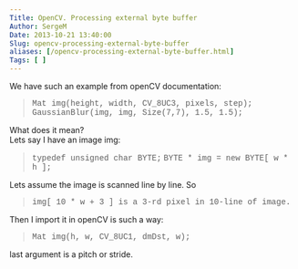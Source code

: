 ```yaml
---
Title: OpenCV. Processing external byte buffer
Author: SergeM
Date: 2013-10-21 13:40:00
Slug: opencv-processing-external-byte-buffer
aliases: [/opencv-processing-external-byte-buffer.html]
Tags: [ ]
---
```






We have such an example from openCV documentation:
<blockquote class="tr_bq"><span style="font-family: 'Courier New', Courier, monospace;">Mat img(height, width, CV_8UC3, pixels, step);</span>
<span style="font-family: Courier New, Courier, monospace;">GaussianBlur(img, img, Size(7,7), 1.5, 1.5);</span></blockquote>
<div>What does it mean?&nbsp;</div><div>Lets say I have an image img:
<blockquote class="tr_bq"><span style="font-family: 'Courier New', Courier, monospace;">typedef unsigned char BYTE;</span>
<span style="font-family: Courier New, Courier, monospace;">BYTE * img = new BYTE[ w * h ];</span></blockquote></div><div>Lets assume the image is scanned line by line. So
<blockquote class="tr_bq"><span style="font-family: 'Courier New', Courier, monospace;">img[ 10 * w + 3 ] is a 3-rd pixel in 10-line of image.</span></blockquote></div><div>Then I import it in openCV is such a way:
<blockquote class="tr_bq"><span style="font-family: 'Courier New', Courier, monospace;">Mat img(h, w, CV_8UC1, dmDst, w);</span></blockquote>
last argument is a pitch or stride.








